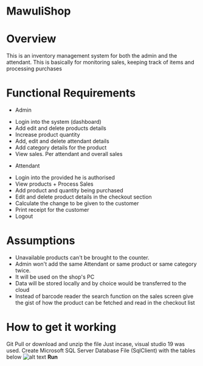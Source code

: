 # MawuliShop
# Overview
This is an inventory management system for both the admin and the attendant. This is basically for monitoring sales, keeping track of items and processing purchases

# Functional Requirements

* Admin
- Login into the system (dashboard)
- Add edit and delete products details 
- Increase product quantity
- Add, edit and delete attendant details
- Add category details for the product
- View sales. Per attendant and overall sales 

* Attendant
- Login into the provided he is authorised
- View products
      + Process Sales
- Add product and quantity being purchased
- Edit and delete product details in the checkout section
- Calculate the change to be given to the customer
- Print receipt for the customer 
- Logout


# Assumptions
- Unavailable products can't be brought to the counter.
- Admin won't add the same Attendant or same product or same category twice. 
- It will be used on the shop's PC
- Data will be stored locally and by choice would be transferred to the cloud
- Instead of barcode reader the search function on the sales screen give the gist of how the product can be fetched and read in the checkout list


# How to get it working
Git Pull or download and unzip the file
Just incase, visual studio 19 was used.
Create Microsoft SQL Server Database File (SqlClient) with the tables below
![alt text](https://github.com/MawuliB/MawuliShop/blob/master/git.png)
**Run**
